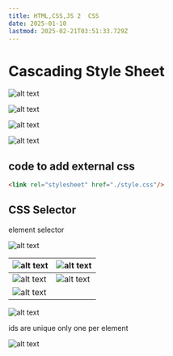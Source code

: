 ```yaml
---
title: HTML,CSS,JS 2  CSS
date: 2025-01-10
lastmod: 2025-02-21T03:51:33.729Z
---
```

# Cascading Style Sheet

![alt text](/home/yash/geeksdirectory.github.io/static/content/post/interview/HTML,CSS,JS/Pastedimage20241219165221.png)

![alt text](/home/yash/geeksdirectory.github.io/static/content/post/interview/HTML,CSS,JS/Pastedimage20241219165250.png)

![alt text](/home/yash/geeksdirectory.github.io/static/content/post/interview/HTML,CSS,JS/Pastedimage20241219165319.png)

![alt text](/home/yash/geeksdirectory.github.io/static/content/post/interview/HTML,CSS,JS/Pastedimage20241219165346.png)

## code to add external css

```html
<link rel="stylesheet" href="./style.css"/>
```

## CSS Selector

element selector

![alt text](/home/yash/geeksdirectory.github.io/static/content/post/interview/HTML,CSS,JS/Pastedimage20241219165608.png)

| ![alt text](/home/yash/geeksdirectory.github.io/static/content/post/interview/HTML,CSS,JS/Pastedimage20241219165705.png) | ![alt text](/home/yash/geeksdirectory.github.io/static/content/post/interview/HTML,CSS,JS/Pastedimage20241219165724.png) |
| ------------------------------------------------------------------------------------------------------------------------ | ------------------------------------------------------------------------------------------------------------------------ |
| ![alt text](/home/yash/geeksdirectory.github.io/static/content/post/interview/HTML,CSS,JS/Pastedimage20241219165747.png) | ![alt text](/home/yash/geeksdirectory.github.io/static/content/post/interview/HTML,CSS,JS/Pastedimage20241219165809.png) |
| ![alt text](/home/yash/geeksdirectory.github.io/static/content/post/interview/HTML,CSS,JS/Pastedimage20241219165947.png) |                                                                                                                          |

![alt text](/home/yash/geeksdirectory.github.io/static/content/post/interview/HTML,CSS,JS/Pastedimage20241219165841.png)

ids are unique only one per element

![alt text](/home/yash/geeksdirectory.github.io/static/content/post/interview/HTML,CSS,JS/Pastedimage20241219180336.png)
